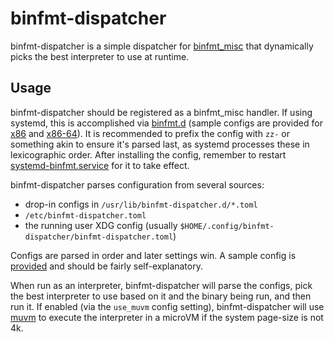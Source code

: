 # binfmt-dispatcher

binfmt-dispatcher is a simple dispatcher for [binfmt_misc](https://www.kernel.org/doc/html/latest/admin-guide/binfmt-misc.html) that dynamically picks the best interpreter to use at runtime.

## Usage
binfmt-dispatcher should be registered as a binfmt_misc handler. If using systemd, this is accomplished via [binfmt.d](https://www.freedesktop.org/software/systemd/man/latest/binfmt.d.html) (sample configs are provided for [x86](data/binfmt-dispatcher-x86.conf) and [x86-64](data/binfmt-dispatcher-x86-64.conf)). It is recommended to prefix the config with `zz-` or something akin to ensure it's parsed last, as systemd processes these in lexicographic order. After installing the config, remember to restart [systemd-binfmt.service](https://www.freedesktop.org/software/systemd/man/latest/systemd-binfmt.service.html) for it to take effect.

binfmt-dispatcher parses configuration from several sources:

- drop-in configs in `/usr/lib/binfmt-dispatcher.d/*.toml`
- `/etc/binfmt-dispatcher.toml`
- the running user XDG config (usually `$HOME/.config/binfmt-dispatcher/binfmt-dispatcher.toml`)

Configs are parsed in order and later settings win. A sample config is [provided](data/binfmt-dispatcher.toml) and should be fairly self-explanatory.

When run as an interpreter, binfmt-dispatcher will parse the configs, pick the best interpreter to use based on it and the binary being run, and then run it. If enabled (via the `use_muvm` config setting), binfmt-dispatcher will use [muvm](https://github.com/AsahiLinux/muvm) to execute the interpreter in a microVM if the system page-size is not 4k.
